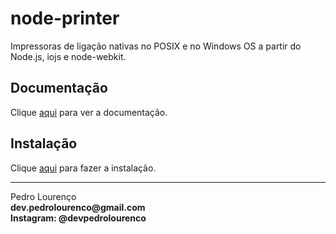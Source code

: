 # node-printer

Impressoras de ligação nativas no POSIX e no Windows OS a partir do Node.js, iojs e node-webkit.

## Documentação

Clique [aqui](https://github.com/tojocky/node-printer) para ver a documentação.

## Instalação

Clique [aqui](https://www.npmjs.com/package/printer) para fazer a instalação.

<hr>
<stong>Pedro Lourenço</strong><br>
<Strong>dev.pedrolourenco@gmail.com</strong><br>
<Strong>Instagram: @devpedrolourenco</strong>